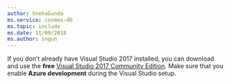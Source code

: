 ```yaml
---
author: SnehaGunda
ms.service: cosmos-db
ms.topic: include
ms.date: 11/09/2018
ms.author: sngun
---
```

If you don’t already have Visual Studio 2017 installed, you can download and use the **free** 
[Visual Studio 2017 Community Edition](https://www.visualstudio.com/downloads/). 
Make sure that you enable **Azure development** during the Visual Studio setup.

